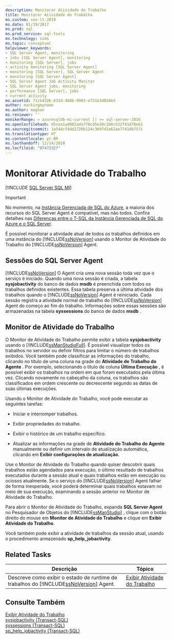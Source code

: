 ```yaml
---
description: Monitorar Atividade do Trabalho
title: Monitorar Atividade do Trabalho
ms.custom: seo-lt-2019
ms.date: 01/19/2017
ms.prod: sql
ms.prod_service: sql-tools
ms.technology: ssms
ms.topic: conceptual
helpviewer_keywords:
- SQL Server Agent, monitoring
- jobs [SQL Server Agent], monitoring
- monitoring [SQL Server], jobs
- activity monitoring [SQL Server Agent]
- monitoring [SQL Server], SQL Server Agent
- monitoring [SQL Server Agent]
- SQL Server Agent Job Activity Monitor
- SQL Server Agent jobs, monitoring
- performance [SQL Server], jobs
- current activity
ms.assetid: 71cb432b-631d-4b8b-9965-e731b3d8266d
author: markingmyname
ms.author: maghan
ms.reviewer: ''
monikerRange: = azuresqldb-mi-current || >= sql-server-2016
ms.openlocfilehash: d5cea1ad802ada770cd5e30c1b6c532741d78e61
ms.sourcegitcommit: 1a544cf4dd2720b124c3697d1e62ae7741db757c
ms.translationtype: HT
ms.contentlocale: pt-BR
ms.lasthandoff: 12/14/2020
ms.locfileid: "97472327"
---
```

# <a name="monitor-job-activity"></a>Monitorar Atividade do Trabalho
[!INCLUDE [SQL Server SQL MI](../../includes/applies-to-version/sql-asdbmi.md)]

> [!IMPORTANT]  
> No momento, na [Instância Gerenciada de SQL do Azure](/azure/sql-database/sql-database-managed-instance), a maioria dos recursos do SQL Server Agent é compatível, mas não todos. Confira detalhes nas [Diferenças entre o T-SQL da Instância Gerenciada de SQL do Azure e o SQL Server](/azure/sql-database/sql-database-managed-instance-transact-sql-information#sql-server-agent).

É possível monitorar a atividade atual de todos os trabalhos definidos em uma instância do [!INCLUDE[ssNoVersion](../../includes/ssnoversion-md.md)] usando o Monitor de Atividade do Trabalho do [!INCLUDE[ssNoVersion](../../includes/ssnoversion-md.md)] Agent.  
  
## <a name="sql-server-agent-sessions"></a>Sessões do SQL Server Agent  
[!INCLUDE[ssNoVersion](../../includes/ssnoversion-md.md)] O Agent cria uma nova sessão toda vez que o serviço é iniciado. Quando uma nova sessão é criada, a tabela **sysjobactivity** do banco de dados **msdb** é preenchida com todos os trabalhos definidos existentes. Essa tabela preserva a última atividade dos trabalhos quando o [!INCLUDE[ssNoVersion](../../includes/ssnoversion-md.md)] Agent é reiniciado. Cada sessão registra a atividade normal de trabalho do [!INCLUDE[ssNoVersion](../../includes/ssnoversion-md.md)] Agent do começo ao fim do trabalho. Informações sobre essas sessões são armazenadas na tabela **syssessions** do banco de dados **msdb** .  
  
## <a name="job-activity-monitor"></a>Monitor de Atividade do Trabalho  
O Monitor de Atividade do Trabalho permite exibir a tabela **sysjobactivity** usando o [!INCLUDE[ssManStudioFull](../../includes/ssmanstudiofull-md.md)]. É possível visualizar todos os trabalhos no servidor ou definir filtros para limitar o número de trabalhos exibidos. Você também pode classificar as informações do trabalho, clicando no título de uma coluna na grade do **Atividade de Trabalho do Agente** . Por exemplo, selecionando o título de coluna **Última Execução** , é possível exibir os trabalhos na ordem em que foram executados pela última vez. Clicando novamente no cabeçalho da coluna, os trabalhos são classificados em ordem crescente ou decrescente segundo as datas de suas últimas execuções.  
  
Usando o Monitor de Atividade do Trabalho, você pode executar as seguintes tarefas:  
  
-   Iniciar e interromper trabalhos.  
  
-   Exibir propriedades do trabalho.  
  
-   Exibir o histórico de um trabalho específico.  
  
-   Atualizar as informações na grade de **Atividade do Trabalho do Agente** manualmente ou definir um intervalo de atualização automática, clicando em **Exibir configurações de atualização**.  
  
Use o Monitor de Atividade do Trabalho quando quiser descobrir quais trabalhos estão agendados para execução, o último resultado de trabalhos executados durante a sessão atual e quais trabalhos estão em execução ou ociosos atualmente. Se o serviço do [!INCLUDE[ssNoVersion](../../includes/ssnoversion-md.md)] Agent falhar de forma inesperada, você poderá determinar quais trabalhos estavam no meio de sua execução, examinando a sessão anterior no Monitor de Atividade do Trabalho.  
  
Para abrir o Monitor de Atividade do Trabalho, expanda **SQL Server Agent** no Pesquisador de Objetos do [!INCLUDE[ssManStudio](../../includes/ssmanstudio-md.md)] , clique com o botão direito do mouse em **Monitor de Atividade do Trabalho** e clique em **Exibir Atividade do Trabalho**.  
  
Você também pode exibir a atividade de trabalhos da sessão atual, usando o procedimento armazenado **sp_help_jobactivity**.  
  
## <a name="related-tasks"></a>Related Tasks  
  
|Descrição|Tópico|  
|-|-|   
|Descreve como exibir o estado de runtime de trabalhos do [!INCLUDE[ssNoVersion](../../includes/ssnoversion-md.md)] Agent.|[Exibir Atividade do Trabalho](../../ssms/agent/view-job-activity.md)|  
  
## <a name="see-also"></a>Consulte Também  
[Exibir Atividade do Trabalho](../../ssms/agent/view-job-activity.md)  
[sysjobactivity (Transact-SQL)](../../relational-databases/system-tables/dbo-sysjobactivity-transact-sql.md)  
[syssessions (Transact-SQL)](../../relational-databases/system-tables/dbo-syssessions-transact-sql.md)  
[sp_help_jobactivity (Transact-SQL)](../../relational-databases/system-stored-procedures/sp-help-jobactivity-transact-sql.md)  
